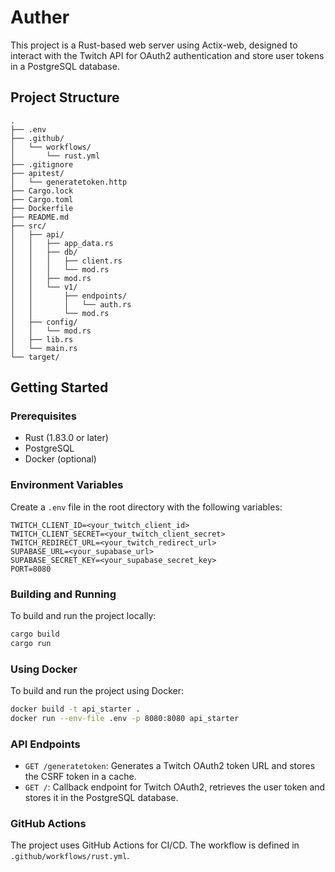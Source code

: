 # Auther

This project is a Rust-based web server using Actix-web, designed to interact with the Twitch API for OAuth2 authentication and store user tokens in a PostgreSQL database.

## Project Structure

```
.
├── .env
├── .github/
│   └── workflows/
│       └── rust.yml
├── .gitignore
├── apitest/
│   └── generatetoken.http
├── Cargo.lock
├── Cargo.toml
├── Dockerfile
├── README.md
├── src/
│   ├── api/
│   │   ├── app_data.rs
│   │   ├── db/
│   │   │   ├── client.rs
│   │   │   └── mod.rs
│   │   ├── mod.rs
│   │   └── v1/
│   │       ├── endpoints/
│   │       │   └── auth.rs
│   │       └── mod.rs
│   ├── config/
│   │   └── mod.rs
│   ├── lib.rs
│   └── main.rs
└── target/
```

## Getting Started

### Prerequisites

- Rust (1.83.0 or later)
- PostgreSQL
- Docker (optional)

### Environment Variables

Create a `.env` file in the root directory with the following variables:

```
TWITCH_CLIENT_ID=<your_twitch_client_id>
TWITCH_CLIENT_SECRET=<your_twitch_client_secret>
TWITCH_REDIRECT_URL=<your_twitch_redirect_url>
SUPABASE_URL=<your_supabase_url>
SUPABASE_SECRET_KEY=<your_supabase_secret_key>
PORT=8080
```

### Building and Running
To build and run the project locally:

```sh
cargo build
cargo run
```

### Using Docker

To build and run the project using Docker:

```sh
docker build -t api_starter .
docker run --env-file .env -p 8080:8080 api_starter
```

### API Endpoints

- `GET /generatetoken`: Generates a Twitch OAuth2 token URL and stores the CSRF token in a cache.
- `GET /`: Callback endpoint for Twitch OAuth2, retrieves the user token and stores it in the PostgreSQL database.


### GitHub Actions
The project uses GitHub Actions for CI/CD. The workflow is defined in `.github/workflows/rust.yml`.
